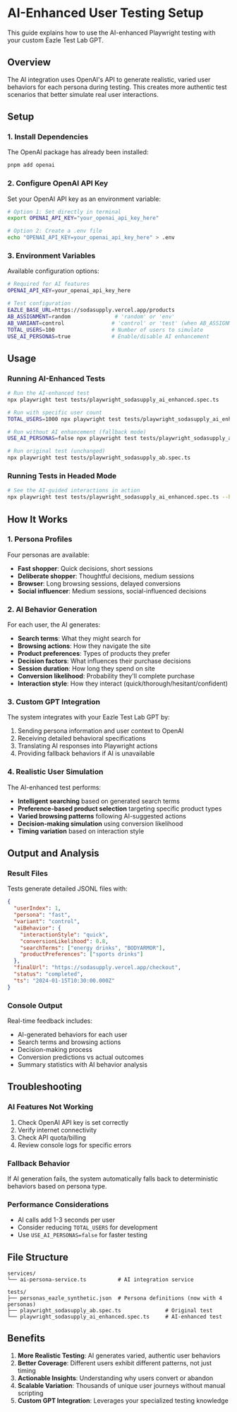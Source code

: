 # AI-Enhanced User Testing Setup

This guide explains how to use the AI-enhanced Playwright testing with your custom Eazle Test Lab GPT.

## Overview

The AI integration uses OpenAI's API to generate realistic, varied user behaviors for each persona during testing. This creates more authentic test scenarios that better simulate real user interactions.

## Setup

### 1. Install Dependencies

The OpenAI package has already been installed:
```bash
pnpm add openai
```

### 2. Configure OpenAI API Key

Set your OpenAI API key as an environment variable:

```bash
# Option 1: Set directly in terminal
export OPENAI_API_KEY="your_openai_api_key_here"

# Option 2: Create a .env file
echo "OPENAI_API_KEY=your_openai_api_key_here" > .env
```

### 3. Environment Variables

Available configuration options:

```bash
# Required for AI features
OPENAI_API_KEY=your_openai_api_key_here

# Test configuration
EAZLE_BASE_URL=https://sodasupply.vercel.app/products
AB_ASSIGNMENT=random              # 'random' or 'env'
AB_VARIANT=control               # 'control' or 'test' (when AB_ASSIGNMENT='env')
TOTAL_USERS=100                  # Number of users to simulate
USE_AI_PERSONAS=true             # Enable/disable AI enhancement
```

## Usage

### Running AI-Enhanced Tests

```bash
# Run the AI-enhanced test
npx playwright test tests/playwright_sodasupply_ai_enhanced.spec.ts

# Run with specific user count
TOTAL_USERS=1000 npx playwright test tests/playwright_sodasupply_ai_enhanced.spec.ts

# Run without AI enhancement (fallback mode)
USE_AI_PERSONAS=false npx playwright test tests/playwright_sodasupply_ai_enhanced.spec.ts

# Run original test (unchanged)
npx playwright test tests/playwright_sodasupply_ab.spec.ts
```

### Running Tests in Headed Mode

```bash
# See the AI-guided interactions in action
npx playwright test tests/playwright_sodasupply_ai_enhanced.spec.ts --headed
```

## How It Works

### 1. Persona Profiles
Four personas are available:
- **Fast shopper**: Quick decisions, short sessions
- **Deliberate shopper**: Thoughtful decisions, medium sessions  
- **Browser**: Long browsing sessions, delayed conversions
- **Social influencer**: Medium sessions, social-influenced decisions

### 2. AI Behavior Generation

For each user, the AI generates:
- **Search terms**: What they might search for
- **Browsing actions**: How they navigate the site
- **Product preferences**: Types of products they prefer
- **Decision factors**: What influences their purchase decisions
- **Session duration**: How long they spend on site
- **Conversion likelihood**: Probability they'll complete purchase
- **Interaction style**: How they interact (quick/thorough/hesitant/confident)

### 3. Custom GPT Integration

The system integrates with your Eazle Test Lab GPT by:
1. Sending persona information and user context to OpenAI
2. Receiving detailed behavioral specifications
3. Translating AI responses into Playwright actions
4. Providing fallback behaviors if AI is unavailable

### 4. Realistic User Simulation

The AI-enhanced test performs:
- **Intelligent searching** based on generated search terms
- **Preference-based product selection** targeting specific product types
- **Varied browsing patterns** following AI-suggested actions
- **Decision-making simulation** using conversion likelihood
- **Timing variation** based on interaction style

## Output and Analysis

### Result Files
Tests generate detailed JSONL files with:
```json
{
  "userIndex": 1,
  "persona": "fast",
  "variant": "control",
  "aiBehavior": {
    "interactionStyle": "quick",
    "conversionLikelihood": 0.8,
    "searchTerms": ["energy drinks", "BODYARMOR"],
    "productPreferences": ["sports drinks"]
  },
  "finalUrl": "https://sodasupply.vercel.app/checkout",
  "status": "completed",
  "ts": "2024-01-15T10:30:00.000Z"
}
```

### Console Output
Real-time feedback includes:
- AI-generated behaviors for each user
- Search terms and browsing actions
- Decision-making process
- Conversion predictions vs actual outcomes
- Summary statistics with AI behavior analysis

## Troubleshooting

### AI Features Not Working
1. Check OpenAI API key is set correctly
2. Verify internet connectivity
3. Check API quota/billing
4. Review console logs for specific errors

### Fallback Behavior
If AI generation fails, the system automatically falls back to deterministic behaviors based on persona type.

### Performance Considerations
- AI calls add 1-3 seconds per user
- Consider reducing `TOTAL_USERS` for development
- Use `USE_AI_PERSONAS=false` for faster testing

## File Structure

```
services/
└── ai-persona-service.ts          # AI integration service

tests/
├── personas_eazle_synthetic.json  # Persona definitions (now with 4 personas)
├── playwright_sodasupply_ab.spec.ts              # Original test
└── playwright_sodasupply_ai_enhanced.spec.ts     # AI-enhanced test
```

## Benefits

1. **More Realistic Testing**: AI generates varied, authentic user behaviors
2. **Better Coverage**: Different users exhibit different patterns, not just timing
3. **Actionable Insights**: Understanding why users convert or abandon
4. **Scalable Variation**: Thousands of unique user journeys without manual scripting
5. **Custom GPT Integration**: Leverages your specialized testing knowledge
